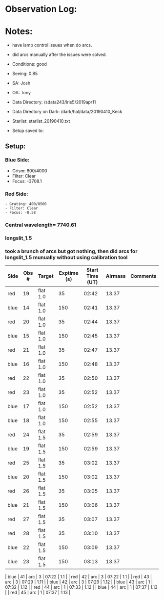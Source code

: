# Observation Log:

# Notes:
* have lamp control issues when do arcs. 
* did arcs manually after the issues were solved.


* Conditions: good
* Seeing: 0.85
* SA: Josh
* OA: Tony
* Data Directory: /sdata243/lris5/2019apr11
* Data Directory on Dark: /dark/hal/data/20190410_Keck
* Starlist: starlist_20190410.txt
* Setup saved to:

## Setup:


### Blue Side:
   - Grism: 600/4000
   - Filter: Clear
   - Focus: -3708.1

### Red Side:
    - Grating: 400/8500
    - Filter: Clear
    - Focus: -0.58
    
### Central wavelength= 7740.61
### longslit_1.5
### took a brunch of arcs but got nothing, then did arcs for longslit_1.5 munually without using calibration tool

| Side | Obs #     | Target    | Exptime (s) | Start Time (UT) | Airmass | Comments                                                   |
|------|-----------|-----------|-------------|-----------------|---------|------------------------------------------------------------|
| red   | 19 |  flat 1.0  |  35 | 02:42  | 13.37  | 
| blue  | 14 |  flat 1.0  |  150| 02:41  | 13.37  |
| red   | 20 |  flat 1.0  |  35 |  02:44 |  13.37 | 
| blue  | 15 |  flat 1.0  |  150| 02:45  |  13.37 |
| red   | 21 |  flat 1.0  |  35 | 02:47  |  13.37 | 
| blue  | 16 |  flat 1.0  |  150| 02:48  |  13.37 |
| red   | 22 |  flat 1.0  |  35 | 02:50  |  13.37 | 
| red   | 23 |  flat 1.0  |  35 | 02:52  |  13.37 |
| blue  | 17 |  flat 1.0  |  150| 02:52  |  13.37 | 
| blue  | 18 |  flat 1.0  |  150| 02:55  |  13.37 |
| red   | 24 |  flat 1.5  |  35 | 02:59  |  13.37 | 
| blue  | 19 |  flat 1.5  |  150| 02:59  |  13.37 |
| red   | 25 |  flat 1.5  |  35 | 03:02  |  13.37 | 
| blue  | 20 |  flat 1.5  |  150| 03:02  |  13.37 |
| red   | 26 |  flat 1.5  |  35 | 03:05  |  13.37 | 
| blue  | 21 |  flat 1.5  |  150| 03:06  |  13.37 |
| red   | 27 |  flat 1.5  |  35 | 03:07  |  13.37 | 
| red   | 28 |  flat 1.5  |  35 | 03:10  |  13.37 |
| blue  | 22 |  flat 1.5  | 150 | 03:09  |  13.37 | 
| blue  | 23 |  flat 1.5  | 150 | 03:13  |  13.37 |


| blue  | 41 |  arc  | 3 | 07:22  |  1.1 |
| red   | 42 |  arc  | 3 | 07:22  |  1.1 |
| red   | 43 |  arc  | 3 | 07:29  |  1.11 |
| blue  | 42 |  arc  | 3 | 07:29  |  1.12 |
| blue  | 43 |  arc  | 1 | 07:32  |  1.12 |
| red   | 44 |  arc  | 1 | 07:33  |  1.12 |
| blue  | 44 |  arc  | 1 | 07:37  |  1.13 |
| red   | 45 |  arc  | 1 | 07:37  |  1.13 |
